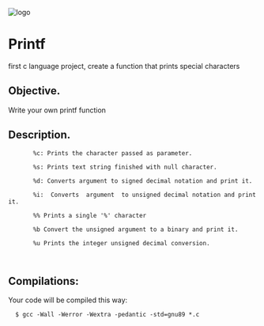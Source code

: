 ![logo](https://user-images.githubusercontent.com/85509333/140988843-905a68d8-cd62-4db6-ba4c-d41d863c5dc9.jpg)
# Printf
first c language project, create a function that prints special characters

## Objective. ##
Write your own printf function 



## Description. ##


```
       %c: Prints the character passed as parameter.

       %s: Prints text string finished with null character.

       %d: Converts argument to signed decimal notation and print it.

       %i:  Converts  argument  to unsigned decimal notation and print it.

       %% Prints a single '%' character

       %b Convert the unsigned argument to a binary and print it.

       %u Prints the integer unsigned decimal conversion.

       
```
## Compilations: ##
  Your code will be compiled this way:

      $ gcc -Wall -Werror -Wextra -pedantic -std=gnu89 *.c
